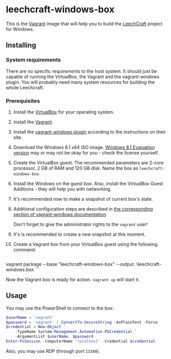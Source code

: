 leechcraft-windows-box
======================

This is the [Vagrant](http://vagrantup.com/) image that will help you
to build the [LeechCraft](http://leechcraft.org/) project for Windows.

Installing
----------

### System requirements

There are no specific requirements to the host system. It should just
be capable of running the VirtualBox, the Vagrant and the
vagrant-windows plugin. You will probably need many system resources
for building the whole Leechcraft.

### Prerequisites

1. Install the [VirtualBox](https://www.virtualbox.org/) for your
   operating system.
2. Install the [Vagrant](http://vagrantup.com/).
3. Install the
   [vagrant-windows plugin](https://github.com/WinRb/vagrant-windows)
   according to the instructions on their site.
4. Download the Windows 8.1 x64 ISO image. [Windows 8.1 Evaluation 
   version](http://technet.microsoft.com/ru-ru/windows/hh771457.aspx)
   may or may not be okay for you - check the license yourself.
5. Create the VirtualBox guest. The recommended parameters are 2-core
   processor, 2 GB of RAM and 120 GB disk. Name the box as
   `leechcraft-windows-box`.
6. Install the Windows on the guest box. Also, install the VirtualBox
   Guest Additions - they will help you with networking.
7. It's recommended now to make a snapshot of current box's state.
8. Additional configuration steps are described in [the corresponding 
   section of vagrant-windows
   documentation](https://github.com/WinRb/vagrant-windows#creating-a-base-box).

   Don't forget to give the administrator rights to the `vagrant` user!
9. It's is recommended to create a new snapshot at this moment.
10. Create a Vagrant box from your VirtualBox guest using the following
    command:

    ```
vagrant package --base "leechcraft-windows-box" --output .\leechcraft-windows.box
    ```

Now the Vagrant box is ready for action. `vagrant up` will start it.

Usage
-----

You may use the PowerShell to connect to the box:

```PowerShell
$userName = 'vagrant'
$password = 'vagrant' | ConvertTo-SecureString -AsPlainText -Force
$credential = New-Object `
	-TypeName System.Management.Automation.PSCredential `
	-ArgumentList $userName, $password
Enter-PsSession -ComputerName 'localhost' -Credential $credential
```

Also, you may use RDP (through port `13389`).